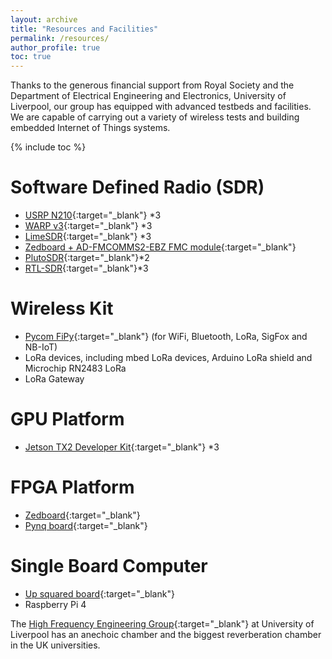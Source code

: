 ```yaml
---
layout: archive
title: "Resources and Facilities"
permalink: /resources/
author_profile: true
toc: true
---
```


Thanks to the generous financial support from Royal Society and the Department of Electrical Engineering and Electronics, University of Liverpool, our group has  equipped with advanced testbeds and facilities. We are capable of carrying out a variety of wireless tests and building embedded Internet of Things systems.

{% include toc %}

# Software Defined Radio (SDR)
* [USRP N210](https://www.ettus.com/all-products/un210-kit/){:target="_blank"} *3
* [WARP v3](https://www.warpproject.org/trac){:target="_blank"} *3
* [LimeSDR](https://www.crowdsupply.com/lime-micro/limesdr){:target="_blank"} *3
* [Zedboard + AD-FMCOMMS2-EBZ FMC module](http://zedboard.org/product/zedboard-sdr-ii-evaluation-kit){:target="_blank"}
* [PlutoSDR](https://www.analog.com/en/design-center/evaluation-hardware-and-software/evaluation-boards-kits/adalm-pluto.html){:target="_blank"}*2
* [RTL-SDR](https://www.rtl-sdr.com/about-rtl-sdr/){:target="_blank"}*3

# Wireless Kit
* [Pycom FiPy](https://pycom.io/product/fipy/){:target="_blank"} (for WiFi, Bluetooth, LoRa, SigFox and NB-IoT)
* LoRa devices, including mbed LoRa devices, Arduino LoRa shield and Microchip RN2483 LoRa
* LoRa Gateway


# GPU Platform
* [Jetson TX2 Developer Kit](https://developer.nvidia.com/embedded/jetson-tx2-developer-kit){:target="_blank"} *3

# FPGA Platform
* [Zedboard](http://zedboard.org/product/zedboard){:target="_blank"}
* [Pynq board](http://www.pynq.io/){:target="_blank"}

# Single Board Computer
* [Up squared board](https://up-board.org/upsquared/specifications/){:target="_blank"}
* Raspberry Pi 4

The [High Frequency Engineering Group](https://www.liverpool.ac.uk/electrical-engineering-and-electronics/research/networks-and-communications/high-frequency-engineering/){:target="_blank"} at University of Liverpool has an anechoic chamber and the biggest reverberation chamber in the UK universities.
